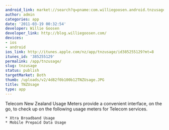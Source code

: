 ```yaml
---
android_link: market://search?q=pname:com.williegoosen.android.tnzusage
author: admin
categories: app
date: '2011-03-19 00:32:54'
developer: Willie Goosen
developer_link: http://blog.williegoosen.com/
devices: 
- ios
- android
ios_link: http://itunes.apple.com/nz/app/tnzusage/id385255129?mt=8
itunes_id: '385255129'
permalink: /app/tnzusage/
slug: tnzusage
status: publish
targetMarket: Both
thumb: /uploads/v2/4d82f0b100b12TNZUsage.JPG
title: TNZUsage
type: app
---
```


Telecom New Zealand Usage Meters provide a convenient interface, on the go, to check up on the following usage meters for Telecom services.

    * Xtra Broadband Usage
    * Mobile Prepaid Data Usage